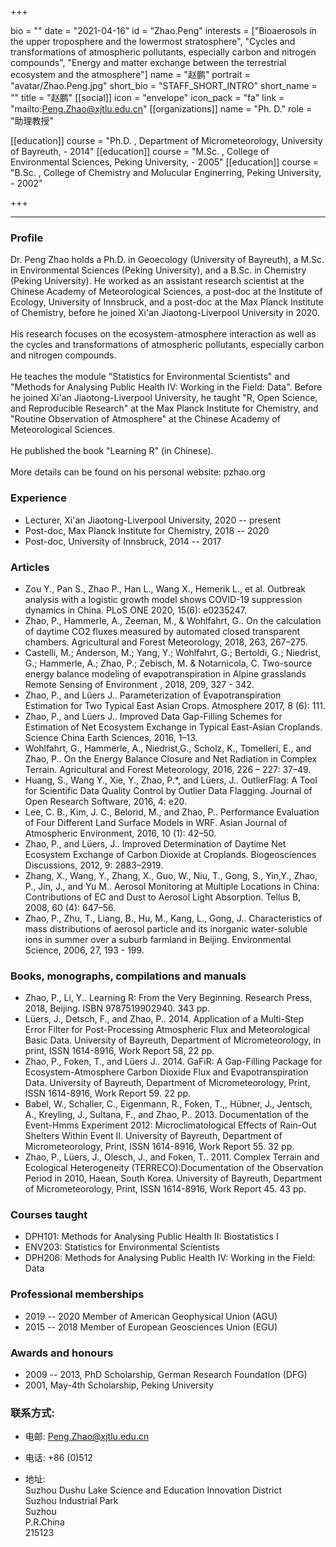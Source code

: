 +++

bio = ""
date = "2021-04-16"
id = "Zhao.Peng"
interests = ["Bioaerosols in the upper troposphere and the lowermost stratosphere", "Cycles and transformations of atmospheric pollutants, especially carbon and nitrogen compounds", "Energy and matter exchange between the terrestrial ecosystem and the atmosphere"]
name = "赵鹏"
portrait = "avatar/Zhao.Peng.jpg"
short_bio = "STAFF_SHORT_INTRO"
short_name = ""
title = "赵鹏"
[[social]]
    icon = "envelope"
    icon_pack = "fa"
    link = "mailto:Peng.Zhao@xjtlu.edu.cn"
[[organizations]]
    name = "Ph. D."
    role = "助理教授"

[[education]]
    course = "Ph.D. , Department of Micrometeorology, University of Bayreuth, - 2014"
[[education]]
    course = "M.Sc. , College of Environmental Sciences, Peking University, - 2005"
[[education]]
    course = "B.Sc. , College of Chemistry and Molucular Enginerring, Peking University, - 2002"

+++

<!--The following "------" (six -) means that this file will be synced with the XJTLU personal page. If you remove them, this page won't be synced.-->

------


### Profile

Dr. Peng Zhao holds a Ph.D. in Geoecology (University of Bayreuth), a M.Sc. in Environmental Sciences (Peking University), and a B.Sc. in Chemistry (Peking University). He worked as an assistant research scientist at the Chinese Academy of Meteorological Sciences, a post-doc at the Institute of Ecology, University of Innsbruck, and a post-doc at the Max Planck Institute of Chemistry, before he joined Xi'an Jiaotong-Liverpool University in 2020.<br><br>His research focuses on the ecosystem-atmosphere interaction as well as the cycles and transformations of atmospheric pollutants, especially carbon and nitrogen compounds.<br><br>He teaches the module "Statistics for Environmental Scientists" and "Methods for Analysing Public Health IV: Working in the Field: Data". Before he joined Xi'an Jiaotong-Liverpool University, he taught "R, Open Science, and Reproducible Research" at the Max Planck Institute for Chemistry, and "Routine Observation of Atmosphere" at the Chinese Academy of Meteorological Sciences.<br><br>He published the book "Learning R" (in Chinese).<br><br>More details can be found on his personal website: pzhao.org

###  Experience

<ul> <li> Lecturer, Xi'an Jiaotong-Liverpool University, 2020 -- present </li><li> Post-doc, Max Planck Institute for Chemistry, 2018 -- 2020 </li><li> Post-doc, University of Innsbruck, 2014 -- 2017 </li> </ul>

###  Articles

<ul> <li> Zou Y., Pan S., Zhao P., Han L., Wang X., Hemerik L., et al. Outbreak analysis with a logistic growth model shows COVID-19 suppression dynamics in China. PLoS ONE 2020, 15(6): e0235247. </li><li> Zhao, P., Hammerle, A., Zeeman, M., & Wohlfahrt, G.. On the calculation of daytime CO2 fluxes measured by automated closed transparent chambers. Agricultural and Forest Meteorology, 2018, 263, 267–275. </li><li> Castelli, M.; Anderson, M.; Yang, Y.; Wohlfahrt, G.; Bertoldi, G.; Niedrist, G.; Hammerle, A.; Zhao, P.; Zebisch, M. & Notarnicola, C. Two-source energy balance modeling of evapotranspiration in Alpine grasslands Remote Sensing of Environment , 2018, 209, 327 - 342. </li><li> Zhao, P., and Lüers J.. Parameterization of Evapotranspiration Estimation for Two Typical East Asian Crops. Atmosphere 2017, 8 (6): 111. </li><li> Zhao, P., and Lüers J.. Improved Data Gap-Filling Schemes for Estimation of Net Ecosystem Exchange in Typical East-Asian Croplands. Science China Earth Sciences, 2016, 1–13.  </li><li> Wohlfahrt, G., Hammerle, A., Niedrist,G., Scholz, K., Tomelleri, E., and Zhao, P.. On the Energy Balance Closure and Net Radiation in Complex Terrain. Agricultural and Forest Meteorology, 2016, 226 – 227: 37–49. </li><li> Huang, S., Wang Y., Xie, Y., Zhao, P.*, and Lüers, J.. OutlierFlag: A Tool for Scientific Data Quality Control by Outlier Data Flagging. Journal of Open Research Software, 2016, 4: e20.  </li><li> Lee, C. B., Kim, J. C., Belorid, M., and Zhao, P.. Performance Evaluation of Four Different Land Surface Models in WRF. Asian Journal of Atmospheric Environment, 2016, 10 (1): 42–50. </li><li> Zhao, P., and Lüers, J.. Improved Determination of Daytime Net Ecosystem Exchange of Carbon Dioxide at Croplands. Biogeosciences Discussions, 2012, 9: 2883–2919. </li><li> Zhang, X., Wang, Y., Zhang, X., Guo, W., Niu, T., Gong, S., Yin,Y., Zhao, P., Jin, J., and Yu M.. Aerosol Monitoring at Multiple Locations in China: Contributions of EC and Dust to Aerosol Light Absorption. Tellus B, 2008, 60 (4): 647–56. </li><li> Zhao, P., Zhu, T., Liang, B., Hu, M., Kang, L., Gong, J.. Characteristics of mass distributions of aerosol particle and its inorganic water-soluble ions in summer over a suburb farmland in Beijing. Environmental Science, 2006, 27, 193 - 199. </li> </ul>

###  Books, monographs, compilations and manuals

<ul> <li> Zhao, P., Li, Y.. Learning R: From the Very Beginning. Research Press, 2018, Beijing. ISBN 9787519902940. 343 pp. </li><li> Lüers, J., Detsch, F., and Zhao, P.. 2014. Application of a Multi-Step Error Filter for Post-Processing Atmospheric Flux and Meteorological Basic Data. University of Bayreuth, Department of Micrometeorology, in print, ISSN 1614-8916, Work Report 58, 22 pp.  </li><li> Zhao, P., Foken, T., and Lüers J.. 2014. GaFiR: A Gap-Filling Package for Ecosystem-Atmosphere Carbon Dioxide Flux and Evapotranspiration Data. University of Bayreuth, Department of Micrometeorology, Print, ISSN 1614-8916, Work Report 59. 22 pp. </li><li> Babel, W., Schaller, C., Eigenmann, R., Foken, T.,, Hübner, J., Jentsch, A., Kreyling, J., Sultana, F., and Zhao, P.. 2013. Documentation of the Event-Hmms Experiment 2012: Microclimatological Effects of Rain-Out Shelters Within Event II. University of Bayreuth, Department of Micrometeorology, Print, ISSN 1614-8916, Work Report 55. 32 pp. </li><li> Zhao, P., Lüers, J., Olesch, J., and Foken, T.. 2011. Complex Terrain and Ecological Heterogeneity (TERRECO):Documentation of the Observation Period in 2010, Haean, South Korea. University of Bayreuth, Department of Micrometeorology, Print, ISSN 1614-8916, Work Report 45. 43 pp. </li> </ul>

###  Courses taught

<ul> <li> DPH101: Methods for Analysing Public Health II: Biostatistics I </li><li> ENV203: Statistics for Environmental Scientists </li><li> DPH206: Methods for Analysing Public Health IV: Working in the Field: Data </li> </ul>

###  Professional memberships

<ul> <li> 2019 -- 2020  Member of American Geophysical Union (AGU) </li><li> 2015 -- 2018 Member of European Geosciences Union (EGU) </li> </ul>

###  Awards and honours

<ul> <li> 2009 -- 2013, PhD Scholarship, German Research Foundation (DFG) </li><li> 2001, May-4th Scholarship, Peking University </li> </ul>


### 联系方式:

 - 电邮: Peng.Zhao@xjtlu.edu.cn

 - 电话: +86 (0)512 

 - 地址: <br> Suzhou Dushu Lake Science and Education Innovation District <br> Suzhou Industrial Park <br> Suzhou <br> P.R.China<br> 215123<br><br>
